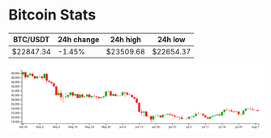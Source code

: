 # Bitcoin Stats

BTC/USDT|24h change|24h high|24h low|
|---|---|---|---|
|$22847.34|-1.45%|$23509.68|$22654.37|

<img src="./chart.svg">
